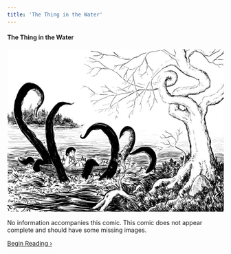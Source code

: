 ```yaml
---
title: 'The Thing in the Water'
---
```


#### The Thing in the Water

![](thing.jpg "Ryan's cover for The Thing in the Water, featuring tentacles wrapping around a boat.")

No information accompanies this comic. This comic does not appear complete and should have some missing images.

[Begin Reading ›](./part-1)